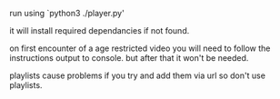 run using `python3 ./player.py'


it will install required dependancies if not found.


on first encounter of a age restricted video you will need to follow the instructions output to console. but after that it won't be needed.


playlists cause problems if you try and add them via url so don't use playlists.